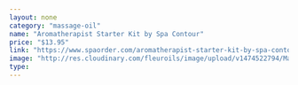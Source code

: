 ```yaml
---
layout: none
category: "massage-oil"
name: "Aromatherapist Starter Kit by Spa Contour"
price: "$13.95"
link: "https://www.spaorder.com/aromatherapist-starter-kit-by-spa-contour/"
image: "http://res.cloudinary.com/fleuroils/image/upload/v1474522794/Massage%20Oil/Aromatherapist_Starter.jpg"
type: 
---
```

